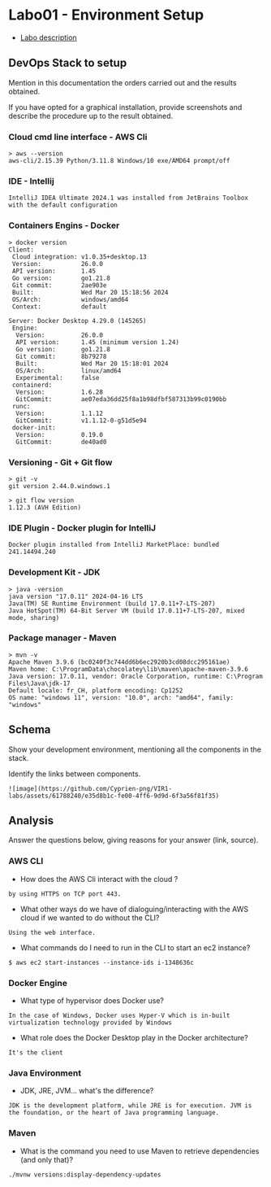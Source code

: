 # Labo01 - Environment Setup

* [Labo description](https://cpnv-es-ngy.gitbook.io/vir1/labs/labo01-environment-setup)

## DevOps Stack to setup

Mention in this documentation the orders carried out and the results obtained.

If you have opted for a graphical installation, provide screenshots and describe the procedure up to the result obtained.

### Cloud cmd line interface - AWS Cli

```
> aws --version
aws-cli/2.15.39 Python/3.11.8 Windows/10 exe/AMD64 prompt/off
```

### IDE - Intellij

```
IntelliJ IDEA Ultimate 2024.1 was installed from JetBrains Toolbox with the default configuration
```

### Containers Engins - Docker

```
> docker version
Client:
 Cloud integration: v1.0.35+desktop.13
 Version:           26.0.0
 API version:       1.45
 Go version:        go1.21.8
 Git commit:        2ae903e
 Built:             Wed Mar 20 15:18:56 2024
 OS/Arch:           windows/amd64
 Context:           default

Server: Docker Desktop 4.29.0 (145265)
 Engine:
  Version:          26.0.0
  API version:      1.45 (minimum version 1.24)
  Go version:       go1.21.8
  Git commit:       8b79278
  Built:            Wed Mar 20 15:18:01 2024
  OS/Arch:          linux/amd64
  Experimental:     false
 containerd:
  Version:          1.6.28
  GitCommit:        ae07eda36dd25f8a1b98dfbf587313b99c0190bb
 runc:
  Version:          1.1.12
  GitCommit:        v1.1.12-0-g51d5e94
 docker-init:
  Version:          0.19.0
  GitCommit:        de40ad0
```

### Versioning - Git + Git flow

```
> git -v
git version 2.44.0.windows.1

> git flow version
1.12.3 (AVH Edition)
```

### IDE Plugin - Docker plugin for IntelliJ

```
Docker plugin installed from IntelliJ MarketPlace: bundled 241.14494.240 
```

### Development Kit - JDK

```
> java -version
java version "17.0.11" 2024-04-16 LTS
Java(TM) SE Runtime Environment (build 17.0.11+7-LTS-207)
Java HotSpot(TM) 64-Bit Server VM (build 17.0.11+7-LTS-207, mixed mode, sharing)
```

### Package manager - Maven

```
> mvn -v
Apache Maven 3.9.6 (bc0240f3c744dd6b6ec2920b3cd08dcc295161ae)
Maven home: C:\ProgramData\chocolatey\lib\maven\apache-maven-3.9.6
Java version: 17.0.11, vendor: Oracle Corporation, runtime: C:\Program Files\Java\jdk-17
Default locale: fr_CH, platform encoding: Cp1252
OS name: "windows 11", version: "10.0", arch: "amd64", family: "windows"
```

## Schema

Show your development environment, mentioning all the components in the stack.

Identify the links between components.

```
![image](https://github.com/Cyprien-png/VIR1-labs/assets/61788240/e35d8b1c-fe00-4ff6-9d9d-6f3a56f81f35)
```

## Analysis

Answer the questions below, giving reasons for your answer (link, source).

### AWS CLI

* How does the AWS Cli interact with the cloud ?

```
by using HTTPS on TCP port 443.
```

* What other ways do we have of dialoguing/interacting with the AWS cloud if we wanted to do without the CLI?

```
Using the web interface.
```

* What commands do I need to run in the CLI to start an ec2 instance?

```
$ aws ec2 start-instances --instance-ids i-1348636c
```

### Docker Engine

* What type of hypervisor does Docker use?

```
In the case of Windows, Docker uses Hyper-V which is in-built virtualization technology provided by Windows
```

* What role does the Docker Desktop play in the Docker architecture?

```
It's the client
```

### Java Environment

* JDK, JRE, JVM... what's the difference?

```
JDK is the development platform, while JRE is for execution. JVM is the foundation, or the heart of Java programming language.
```

### Maven

* What is the command you need to use Maven to retrieve dependencies (and only that)?

```
./mvnw versions:display-dependency-updates
```


